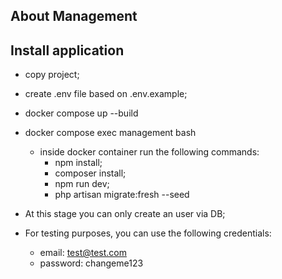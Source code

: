 ## About Management

<!--  -->

## Install application

-   copy project;
-   create .env file based on .env.example;
-   docker compose up --build
-   docker compose exec management bash

    -   inside docker container run the following commands:
        -   npm install;
        -   composer install;
        -   npm run dev;
        -   php artisan migrate:fresh --seed

-   At this stage you can only create an user via DB;
-   For testing purposes, you can use the following credentials:
    -   email: test@test.com
    -   password: changeme123
